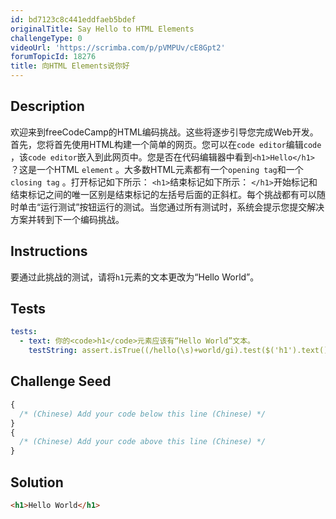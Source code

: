 ```yaml
---
id: bd7123c8c441eddfaeb5bdef
originalTitle: Say Hello to HTML Elements
challengeType: 0
videoUrl: 'https://scrimba.com/p/pVMPUv/cE8Gpt2'
forumTopicId: 18276
title: 向HTML Elements说你好
---
```


## Description

<section id="description">
欢迎来到freeCodeCamp的HTML编码挑战。这些将逐步引导您完成Web开发。首先，您将首先使用HTML构建一个简单的网页。您可以在<code>code editor</code>编辑<code>code</code> ，该<code>code editor</code>嵌入到此网页中。您是否在代码编辑器中看到<code>&lt;h1&gt;Hello&lt;/h1&gt;</code> ？这是一个HTML <code>element</code> 。大多数HTML元素都有一个<code>opening tag</code>和一个<code>closing tag</code> 。打开标记如下所示： <code>&lt;h1&gt;</code>结束标记如下所示： <code>&lt;/h1&gt;</code>开始标记和结束标记之间的唯一区别是结束标记的左括号后面的正斜杠。每个挑战都有可以随时单击“运行测试”按钮运行的测试。当您通过所有测试时，系统会提示您提交解决方案并转到下一个编码挑战。 
</section>

## Instructions

<section id="instructions">
要通过此挑战的测试，请将<code>h1</code>元素的文本更改为“Hello World”。 
</section>

## Tests

<section id='tests'>

```yml
tests:
  - text: 你的<code>h1</code>元素应该有“Hello World”文本。
    testString: assert.isTrue((/hello(\s)+world/gi).test($('h1').text()));
```

</section>

## Challenge Seed

<section id='challengeSeed'>

<div id='jsx-seed'>

```jsx
{
  /* (Chinese) Add your code below this line (Chinese) */
}
{
  /* (Chinese) Add your code above this line (Chinese) */
}
```

</div>

</section>

## Solution

<section id='solution'>

```html
<h1>Hello World</h1>
```

</section>
